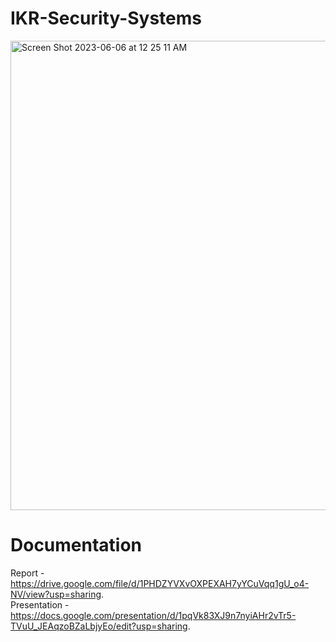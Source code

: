 # IKR-Security-Systems
<img width="751" alt="Screen Shot 2023-06-06 at 12 25 11 AM" src="https://github.com/kartikgulia/IKR-Security-Systems/assets/44033533/e7d14ade-2153-40de-a30d-3c5c530a65e2">

# Documentation
Report - https://drive.google.com/file/d/1PHDZYVXvOXPEXAH7yYCuVqq1gU_o4-NV/view?usp=sharing. <br>
Presentation - https://docs.google.com/presentation/d/1pqVk83XJ9n7nyiAHr2vTr5-TVuU_JEAqzoBZaLbjyEo/edit?usp=sharing. 
